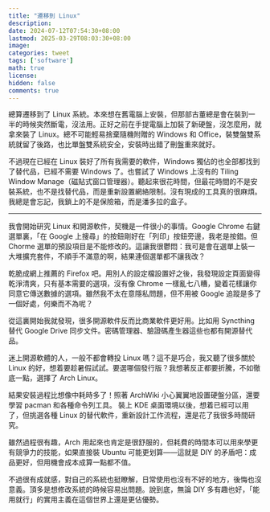 ```yaml
---
title: "遷移到 Linux"
description: 
date: 2024-07-12T07:54:30+08:00
lastmod: 2025-03-29T08:03:30+08:00
image: 
categories: tweet
tags: ['software']
math: true
license: 
hidden: false
comments: true
---
```


總算遷移到了 Linux 系統。本來想在舊電腦上安裝，但那部古董總是會在裝到一半的時候突然斷電，沒法用。正好之前在手提電腦上加裝了新硬盤，沒怎麼用，就拿來裝了 Linux。總不可能輕易捨棄隨機附贈的 Windows 和 Office，裝雙盤雙系統就留了後路，也比單盤雙系統安全，安裝時出錯了刪盤重來就好。

不過現在已經在 Linux 裝好了所有我需要的軟件，Windows 獨佔的也全部都找到了替代品，已經不需要 Windows 了。也嘗試了 Windows 上沒有的 Tiling Window Manage（磁貼式窗口管理器）。聽起來很花時間，但最花時間的不是安裝系統，也不是找替代品，而是重新設置網絡限制。沒有現成的工具真的很麻煩。我總是會忘記，我鎖上的不是保險箱，而是潘多拉的盒子。

***

我會開始研究 Linux 和開源軟件，契機是一件很小的事情。Google Chrome 右鍵選單裏，「在 Google 上搜尋」的按鈕剛好在「列印」按鈕旁邊，我老是按錯。但 Chorme 選單的預設項目是不能修改的。這讓我很鬱悶：我可是會在選單上裝一大堆擴充套件，不順手不滿意的啊，結果連個選單都不讓我改？

乾脆成網上推薦的 Firefox 吧。用別人的設定檔設置好之後，我發現設定頁面變得乾淨清爽，只有基本需要的選項，沒有像 Chrome 一樣亂七八糟，變着花樣讓你同意它傳送數據的選項。雖然我不太在意隱私問題，但不用被 Google 追蹤是多了一個好處，何樂而不為呢？

從這裏開始我就發現，很多開源軟件反而比商業軟件更好用。比如用 Syncthing 替代 Google Drive 同步文件。密碼管理器、驗證碼產生器這些也都有開源替代品。

迷上開源軟體的人，一般不都會轉投 Linux 嗎？這不是巧合，我又聽了很多關於 Linux 的好，想着要趁暑假試試。要選哪個發行版？我想著反正都要折騰，不如徹底一點，選擇了 Arch Linux。

結果安裝過程比想像中耗時多了！照著 ArchWiki 小心翼翼地設置硬盤分區，還要學習 pacman 和各種命令列工具。 裝上 KDE 桌面環境以後，想着已經可以用了，但挑選各種 Linux 的替代軟件，重新設計工作流程，還是花了我很多時間研究。

雖然過程很有趣，Arch 用起來也肯定是很舒服的，但耗費的時間本可以用來學更有競爭力的技能，如果直接裝 Ubuntu 可能更划算——這就是 DIY 的矛盾吧：成品更好，但用機會成本成算一點都不值。

不過很有成就感，對自己的系統也挺瞭解，日常使用也沒有不好的地方，後悔也沒意義。頂多是想修改系統的時候容易出問題。說到底，無論 DIY 多有趣也好，「能用就行」的實用主義在這個世界上還是更佔優勢。

